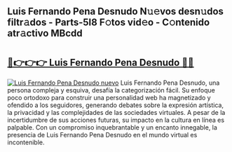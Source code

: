 ## Luis Fernando Pena Desnudo N𝚞𝚎vos desn𝚞dos filtr𝚊dos - Parts-5I8 F𝚘tos vid𝚎o - C𝚘ntenido atr𝚊ctivo MBcdd

# <h2><a href="http://mba6p3.tromn.icu/?c=Luis+Fernando+Pena+Desnudo">🔗👉👉👉 Luis Fernando Pena Desnudo 🔗🔗</a></h2>

[![Luis Fernando Pena Desnudo nuevo](https://i.imgur.com/pEAQMta.gif)](http://mba6p3.tromn.icu/?c=Luis+Fernando+Pena+Desnudo)
Luis Fernando Pena Desnudo, una persona compleja y esquiva, desafía la categorización fácil. Su enfoque poco ortodoxo para construir una personalidad web ha magnetizado y ofendido a los seguidores, generando debates sobre la expresión artística, la privacidad y las complejidades de las sociedades virtuales. A pesar de la incertidumbre de sus acciones futuras, su impacto en la cultura en línea es palpable. Con un compromiso inquebrantable y un encanto innegable, la presencia de Luis Fernando Pena Desnudo en el mundo virtual es incontenible.
